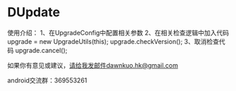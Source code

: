 DUpdate
=======
使用介绍：
1、在UpgradeConfig中配置相关参数
2、在相关检查逻辑中加入代码       
        upgrade = new UpgradeUtils(this);
        upgrade.checkVersion();
3、取消检查代码
        upgrade.cancel();

如果你有意见或建议，请给我发邮件dawnkuo.hk@gmail.com

android交流群：369553261
